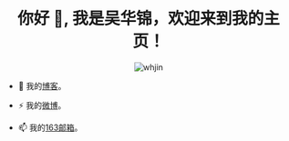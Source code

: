 <h1 align="center">你好 👋, 我是吴华锦，欢迎来到我的主页！</h1>

<p align="center"><img src="https://komarev.com/ghpvc/?username=whjin&label=Profile%20views&color=0e75b6&style=flat" alt="whjin"/></p>

- 👯 我的[博客](https://whjin.github.io/)。

- ⚡ 我的[微博](https://weibo.com/u/1710899102)。

- 📫 我的[163邮箱](mailto:wuhuajin09@163.com)。

